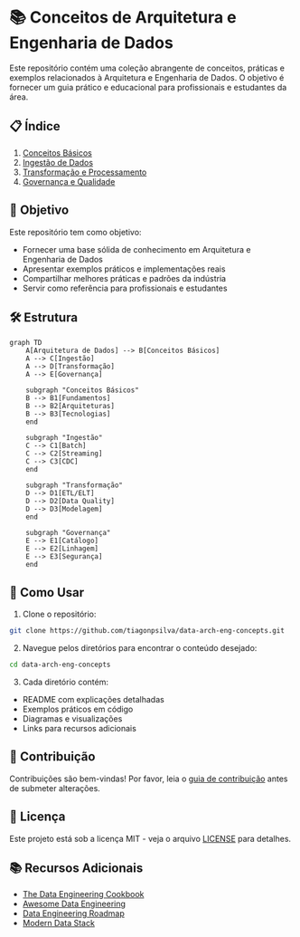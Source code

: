# 📚 Conceitos de Arquitetura e Engenharia de Dados

Este repositório contém uma coleção abrangente de conceitos, práticas e exemplos relacionados à Arquitetura e Engenharia de Dados. O objetivo é fornecer um guia prático e educacional para profissionais e estudantes da área.

## 📋 Índice

1. [Conceitos Básicos](./01-conceitos-basicos)
2. [Ingestão de Dados](./02-ingestao)
3. [Transformação e Processamento](./03-transformacao)
4. [Governança e Qualidade](./04-governanca)

## 🎯 Objetivo

Este repositório tem como objetivo:

- Fornecer uma base sólida de conhecimento em Arquitetura e Engenharia de Dados
- Apresentar exemplos práticos e implementações reais
- Compartilhar melhores práticas e padrões da indústria
- Servir como referência para profissionais e estudantes

## 🛠️ Estrutura

```mermaid
graph TD
    A[Arquitetura de Dados] --> B[Conceitos Básicos]
    A --> C[Ingestão]
    A --> D[Transformação]
    A --> E[Governança]
    
    subgraph "Conceitos Básicos"
    B --> B1[Fundamentos]
    B --> B2[Arquiteturas]
    B --> B3[Tecnologias]
    end
    
    subgraph "Ingestão"
    C --> C1[Batch]
    C --> C2[Streaming]
    C --> C3[CDC]
    end
    
    subgraph "Transformação"
    D --> D1[ETL/ELT]
    D --> D2[Data Quality]
    D --> D3[Modelagem]
    end
    
    subgraph "Governança"
    E --> E1[Catálogo]
    E --> E2[Linhagem]
    E --> E3[Segurança]
    end
```

## 🚀 Como Usar

1. Clone o repositório:
```bash
git clone https://github.com/tiagonpsilva/data-arch-eng-concepts.git
```

2. Navegue pelos diretórios para encontrar o conteúdo desejado:
```bash
cd data-arch-eng-concepts
```

3. Cada diretório contém:
- README com explicações detalhadas
- Exemplos práticos em código
- Diagramas e visualizações
- Links para recursos adicionais

## 👥 Contribuição

Contribuições são bem-vindas! Por favor, leia o [guia de contribuição](CONTRIBUTING.md) antes de submeter alterações.

## 📝 Licença

Este projeto está sob a licença MIT - veja o arquivo [LICENSE](LICENSE) para detalhes.

## 📚 Recursos Adicionais

- [The Data Engineering Cookbook](https://github.com/andkret/Cookbook)
- [Awesome Data Engineering](https://github.com/igorbarinov/awesome-data-engineering)
- [Data Engineering Roadmap](https://github.com/datastacktv/data-engineer-roadmap)
- [Modern Data Stack](https://www.moderndatastack.xyz/)